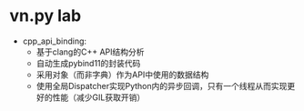 # vn.py lab

* cpp_api_binding: 
  * 基于clang的C++ API结构分析
  * 自动生成pybind11的封装代码
  * 采用对象（而非字典）作为API中使用的数据结构
  * 使用全局Dispatcher实现Python内的异步回调，只有一个线程从而实现更好的性能（减少GIL获取开销）



